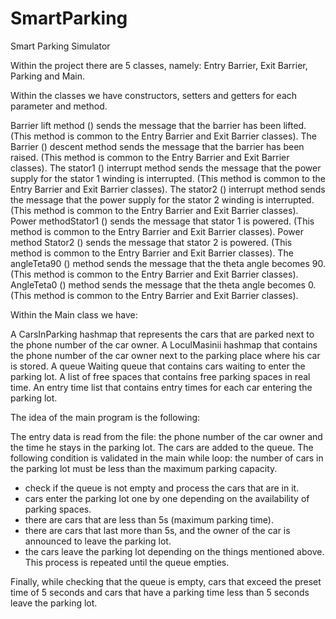 # SmartParking
Smart Parking Simulator

Within the project there are 5 classes, namely: Entry Barrier, Exit Barrier, Parking and Main.

Within the classes we have constructors, setters and getters for each parameter and method.

Barrier lift method () sends the message that the barrier has been lifted. (This method is common to the Entry Barrier and Exit Barrier classes).
The Barrier () descent method sends the message that the barrier has been raised. (This method is common to the Entry Barrier and Exit Barrier classes).
The stator1 () interrupt method sends the message that the power supply for the stator 1 winding is interrupted. (This method is common to the Entry Barrier and Exit Barrier classes).
The stator2 () interrupt method sends the message that the power supply for the stator 2 winding is interrupted. (This method is common to the Entry Barrier and Exit Barrier classes).
Power methodStator1 () sends the message that stator 1 is powered. (This method is common to the Entry Barrier and Exit Barrier classes).
Power method Stator2 () sends the message that stator 2 is powered. (This method is common to the Entry Barrier and Exit Barrier classes).
The angleTeta90 () method sends the message that the theta angle becomes 90. (This method is common to the Entry Barrier and Exit Barrier classes).
AngleTeta0 () method sends the message that the theta angle becomes 0. (This method is common to the Entry Barrier and Exit Barrier classes).

Within the Main class we have:

A CarsInParking hashmap that represents the cars that are parked next to the phone number of the car owner.
A LoculMasinii hashmap that contains the phone number of the car owner next to the parking place where his car is stored.
A queue Waiting queue that contains cars waiting to enter the parking lot.
A list of free spaces that contains free parking spaces in real time.
An entry time list that contains entry times for each car entering the parking lot.

The idea of the main program is the following:

The entry data is read from the file: the phone number of the car owner and the time he stays in the parking lot.
The cars are added to the queue.
The following condition is validated in the main while loop: the number of cars in the parking lot must be less than the maximum parking capacity.
- check if the queue is not empty and process the cars that are in it.
- cars enter the parking lot one by one depending on the availability of parking spaces.
- there are cars that are less than 5s (maximum parking time).
- there are cars that last more than 5s, and the owner of the car is announced to leave the parking lot.
- the cars leave the parking lot depending on the things mentioned above.
This process is repeated until the queue empties.
 
Finally, while checking that the queue is empty, cars that exceed the preset time of 5 seconds and cars that have a parking time less than 5 seconds leave the parking lot.
